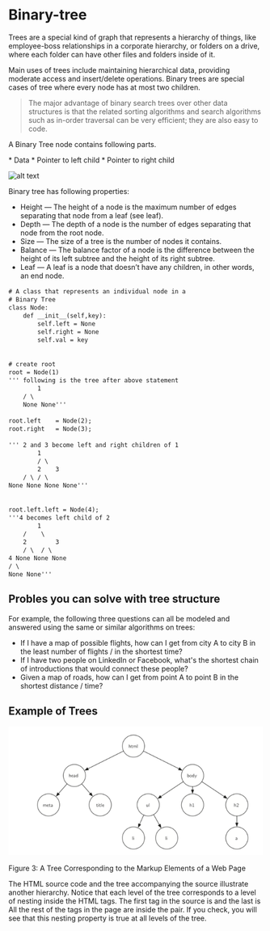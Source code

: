 # Binary-tree

<p>Trees are a special kind of graph that represents a hierarchy of things, like employee-boss relationships in a corporate hierarchy, or folders on a drive, where each folder can have other files and folders inside of it. </p>
	
<p> Main uses of trees include maintaining hierarchical data, providing moderate access and insert/delete operations. Binary trees are special cases of tree where every node has at most two children.</p>

> The major advantage of binary search trees over other data structures is that the related sorting algorithms and search algorithms such as in-order traversal can be very efficient; they are also easy to code. 


<p>A Binary Tree node contains following parts.</p>
* Data
* Pointer to left child
* Pointer to right child

![alt text](http://www.mit.edu/~6.005/sp11/psets/ps2/Figure%201.png)

Binary tree has following properties:
- Height — The height of a node is the maximum number of edges separating that node from a leaf (see leaf).
- Depth — The depth of a node is the number of edges separating that node from the root node.
- Size — The size of a tree is the number of nodes it contains.
- Balance — The balance factor of a node is the difference between the height of its left subtree and the height of its right subtree.
- Leaf — A leaf is a node that doesn’t have any children, in other words, an end node.

```
# A class that represents an individual node in a 
# Binary Tree 
class Node: 
	def __init__(self,key): 
		self.left = None
		self.right = None
		self.val = key 


# create root 
root = Node(1) 
''' following is the tree after above statement 
		1 
	/ \ 
	None None'''

root.left	 = Node(2); 
root.right	 = Node(3); 
	
''' 2 and 3 become left and right children of 1 
		1 
		/ \ 
		2	 3 
	/ \ / \ 
None None None None'''


root.left.left = Node(4); 
'''4 becomes left child of 2 
		1 
	/	 \ 
	2		 3 
	/ \	 / \ 
4 None None None 
/ \ 
None None'''
```

## Probles you can solve with tree structure 
For example, the following three questions can all be modeled and answered using the same or similar algorithms on trees:

- If I have a map of possible flights, how can I get from city A to city B in the least number of flights / in the shortest time?
- If I have two people on LinkedIn or Facebook, what's the shortest chain of introductions that would connect these people?
- Given a map of roads, how can I get from point A to point B in the shortest distance / time?


## Example of Trees 

![alttext](./image/example.png)

Figure 3: A Tree Corresponding to the Markup Elements of a Web Page

The HTML source code and the tree accompanying the source illustrate another hierarchy. Notice that each level of the tree corresponds to a level of nesting inside the HTML tags. The first tag in the source is <html> and the last is </html> All the rest of the tags in the page are inside the pair. If you check, you will see that this nesting property is true at all levels of the tree.